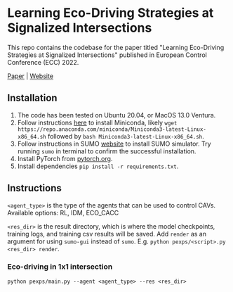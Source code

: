 # Learning Eco-Driving Strategies at Signalized Intersections

This repo contains the codebase for the paper titled "Learning Eco-Driving Strategies at Signalized Intersections" published in European Control Conference (ECC) 2022.

[Paper](https://arxiv.org/pdf/2204.12561.pdf) | [Website](https://vindulamj.github.io/eco-driving-rl/)

## Installation
1. The code has been tested on Ubuntu 20.04, or MacOS 13.0 Ventura.
2. Follow instructions [here](https://docs.conda.io/projects/conda/en/latest/user-guide/install/) to install Miniconda, likely `wget https://repo.anaconda.com/miniconda/Miniconda3-latest-Linux-x86_64.sh` followed by `bash Miniconda3-latest-Linux-x86_64.sh`.
3. Follow instructions in SUMO [website](https://eclipse.dev/sumo/) to install SUMO simulator. Try running `sumo` in terminal to confirm the successful installation.
4. Install PyTorch from [pytorch.org](pytorch.org).
5. Install dependencies `pip install -r requirements.txt`.

## Instructions
`<agent_type>` is the type of the agents that can be used to control CAVs. Available options: RL, IDM, ECO_CACC

`<res_dir>` is the result directory, which is where the model checkpoints, training logs, and training csv results will be saved. Add `render` as an argument for using `sumo-gui` instead of `sumo`. E.g. `python pexps/<script>.py <res_dir> render`.

### Eco-driving in 1x1 intersection
`python pexps/main.py --agent <agent_type> --res <res_dir>`  
